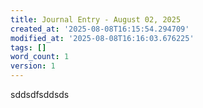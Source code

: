 ```yaml
---
title: Journal Entry - August 02, 2025
created_at: '2025-08-08T16:15:54.294709'
modified_at: '2025-08-08T16:16:03.676225'
tags: []
word_count: 1
version: 1
---
```


sddsdfsddsds